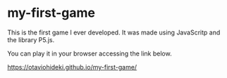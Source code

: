 # my-first-game

This is the first game I ever developed. It was made using JavaScritp and the library P5.js.

You can play it in your browser accessing the link below.

https://otaviohideki.github.io/my-first-game/
